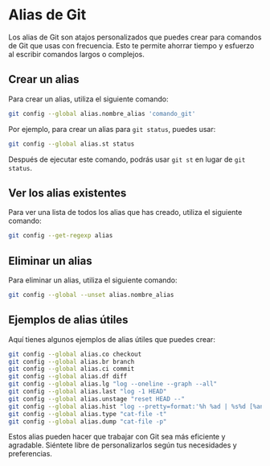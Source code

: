# Alias de Git

Los alias de Git son atajos personalizados que puedes crear para comandos de Git que usas con frecuencia. Esto te permite ahorrar tiempo y esfuerzo al escribir comandos largos o complejos.

## Crear un alias

Para crear un alias, utiliza el siguiente comando:

```bash
git config --global alias.nombre_alias 'comando_git'
```

Por ejemplo, para crear un alias para `git status`, puedes usar:

```bash
git config --global alias.st status
```

Después de ejecutar este comando, podrás usar `git st` en lugar de `git status`.

## Ver los alias existentes

Para ver una lista de todos los alias que has creado, utiliza el siguiente comando:

```bash
git config --get-regexp alias
```

## Eliminar un alias

Para eliminar un alias, utiliza el siguiente comando:

```bash
git config --global --unset alias.nombre_alias
```

## Ejemplos de alias útiles

Aquí tienes algunos ejemplos de alias útiles que puedes crear:

```bash
git config --global alias.co checkout
git config --global alias.br branch
git config --global alias.ci commit
git config --global alias.df diff
git config --global alias.lg "log --oneline --graph --all"
git config --global alias.last "log -1 HEAD"
git config --global alias.unstage "reset HEAD --"
git config --global alias.hist "log --pretty=format:'%h %ad | %s%d [%an]' --graph --date=short"
git config --global alias.type "cat-file -t"
git config --global alias.dump "cat-file -p"
```

Estos alias pueden hacer que trabajar con Git sea más eficiente y agradable. Siéntete libre de personalizarlos según tus necesidades y preferencias.